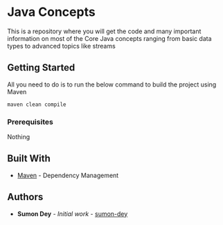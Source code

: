 # Java Concepts

This is a repository where you will get the code and many important information on most of the Core Java concepts ranging from basic data types to advanced topics like streams 

## Getting Started

All you need to do is to run the below command to build the project using Maven

```
maven clean compile
```

### Prerequisites

Nothing



## Built With

* [Maven](http://maven.apache.org/) - Dependency Management



## Authors

* **Sumon Dey** - *Initial work* - [sumon-dey](https://github.com/sumon-dey)






